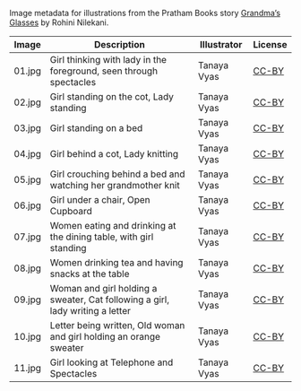 Image metadata for illustrations from the Pratham Books story [Grandma’s Glasses](https://storyweaver.org.in/stories/1034-grandma-s-glasses) by Rohini Nilekani.

Image | Description | Illustrator | License
----- | ----------- | ----------- | -------
01.jpg | Girl thinking with lady in the foreground, seen through spectacles | Tanaya Vyas | [CC-BY](https://creativecommons.org/licenses/by/4.0/)
02.jpg | Girl standing on the cot, Lady standing | Tanaya Vyas | [CC-BY](https://creativecommons.org/licenses/by/4.0/)
03.jpg | Girl standing on a bed | Tanaya Vyas | [CC-BY](https://creativecommons.org/licenses/by/4.0/)
04.jpg | Girl behind a cot, Lady knitting | Tanaya Vyas | [CC-BY](https://creativecommons.org/licenses/by/4.0/)
05.jpg | Girl crouching behind a bed and watching her grandmother knit | Tanaya Vyas | [CC-BY](https://creativecommons.org/licenses/by/4.0/)
06.jpg | Girl under a chair, Open Cupboard | Tanaya Vyas | [CC-BY](https://creativecommons.org/licenses/by/4.0/)
07.jpg | Women eating and drinking at the dining table, with girl standing | Tanaya Vyas | [CC-BY](https://creativecommons.org/licenses/by/4.0/)
08.jpg | Women drinking tea and having snacks at the table | Tanaya Vyas | [CC-BY](https://creativecommons.org/licenses/by/4.0/)
09.jpg | Woman and girl holding a sweater, Cat following a girl, lady writing a letter | Tanaya Vyas | [CC-BY](https://creativecommons.org/licenses/by/4.0/)
10.jpg | Letter being written, Old woman and girl holding an orange sweater | Tanaya Vyas | [CC-BY](https://creativecommons.org/licenses/by/4.0/)
11.jpg | Girl looking at Telephone and Spectacles | Tanaya Vyas | [CC-BY](https://creativecommons.org/licenses/by/4.0/)